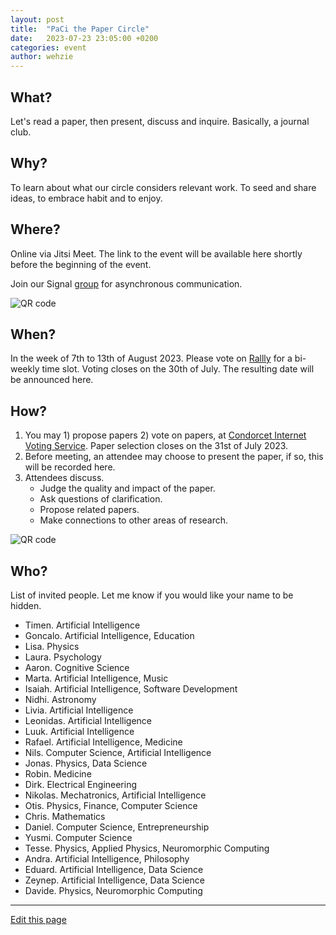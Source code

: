 ```yaml
---
layout: post
title:  "PaCi the Paper Circle"
date:   2023-07-23 23:05:00 +0200
categories: event
author: wehzie
---
```


## What?

Let's read a paper, then present, discuss and inquire.
Basically, a journal club.

## Why?

To learn about what our circle considers relevant work.
To seed and share ideas, to embrace habit and to enjoy.

## Where?

Online via Jitsi Meet.
The link to the event will be available here shortly before the beginning of the event.

Join our Signal [group](https://signal.group/#CjQKIGAHhlxis2kyvc4qQYZQzZVKU-WamcbwhX1ml7Fhkr2YEhDHYoSSHgkMYbrEiJiR6gT_) for asynchronous communication.

![QR code]({{site.baseurl}}/assets/signal_group_join.png)

## When?

In the week of 7th to 13th of August 2023.
Please vote on [Rallly](https://rallly.co/invite/5bMEHVjJF9ek) for a bi-weekly time slot.
Voting closes on the 30th of July.
The resulting date will be announced here.

## How?

1. You may 1) propose papers 2) vote on papers, at [Condorcet Internet Voting Service](https://civs1.civs.us/cgi-bin/vote.pl?id=E_397647d82c1fded8&akey=efe976b45b1704d5). Paper selection closes on the 31st of July 2023.
2. Before meeting, an attendee may choose to present the paper, if so, this will be recorded here.
3. Attendees discuss.
    - Judge the quality and impact of the paper.
    - Ask questions of clarification.
    - Propose related papers.
    - Make connections to other areas of research.

![QR code]({{site.baseurl}}/assets/2023_08_1_paper_selection.png)

## Who?

List of invited people.
Let me know if you would like your name to be hidden.

- Timen. Artificial Intelligence
- Goncalo. Artificial Intelligence, Education
- Lisa. Physics
- Laura. Psychology
- Aaron. Cognitive Science
- Marta. Artificial Intelligence, Music
- Isaiah. Artificial Intelligence, Software Development
- Nidhi. Astronomy
- Livia. Artificial Intelligence
- Leonidas. Artificial Intelligence
- Luuk. Artificial Intelligence
- Rafael. Artificial Intelligence, Medicine
- Nils. Computer Science, Artificial Intelligence
- Jonas. Physics, Data Science
- Robin. Medicine
- Dirk. Electrical Engineering
- Nikolas. Mechatronics, Artificial Intelligence
- Otis. Physics, Finance, Computer Science
- Chris. Mathematics
- Daniel. Computer Science, Entrepreneurship
- Yusmi. Computer Science
- Tesse. Physics, Applied Physics, Neuromorphic Computing
- Andra. Artificial Intelligence, Philosophy
- Eduard. Artificial Intelligence, Data Science
- Zeynep. Artificial Intelligence, Data Science
- Davide. Physics, Neuromorphic Computing

---

[Edit this page]({{site.version_control_url}}{{page.relative_path}})
